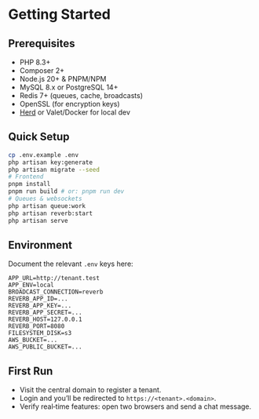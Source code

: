 # Getting Started

## Prerequisites
- PHP 8.3+
- Composer 2+
- Node.js 20+ & PNPM/NPM
- MySQL 8.x or PostgreSQL 14+
- Redis 7+ (queues, cache, broadcasts)
- OpenSSL (for encryption keys)
- [Herd](https://herd.laravel.com/) or Valet/Docker for local dev

## Quick Setup
```bash
cp .env.example .env
php artisan key:generate
php artisan migrate --seed
# Frontend
pnpm install
pnpm run build # or: pnpm run dev
# Queues & websockets
php artisan queue:work
php artisan reverb:start
php artisan serve
```

## Environment
Document the relevant `.env` keys here:

```env
APP_URL=http://tenant.test
APP_ENV=local
BROADCAST_CONNECTION=reverb
REVERB_APP_ID=...
REVERB_APP_KEY=...
REVERB_APP_SECRET=...
REVERB_HOST=127.0.0.1
REVERB_PORT=8080
FILESYSTEM_DISK=s3
AWS_BUCKET=...
AWS_PUBLIC_BUCKET=...
```

## First Run
- Visit the central domain to register a tenant.
- Login and you’ll be redirected to `https://<tenant>.<domain>`.
- Verify real‑time features: open two browsers and send a chat message.
